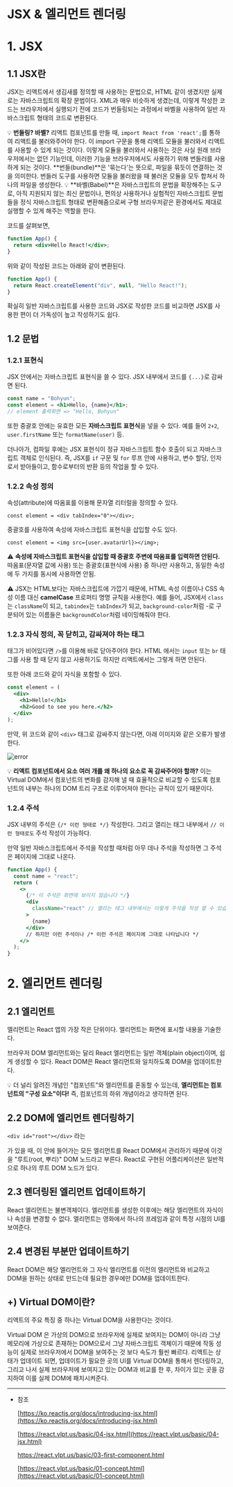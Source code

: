 # JSX & 엘리먼트 렌더링

# 1. JSX

## 1.1 JSX란

JSX는 리액트에서 생김새를 정의할 때 사용하는 문법으로, HTML 같이 생겼지만 실제로는 자바스크립트의 확장 문법이다. XML과 매우 비슷하게 생겼는데, 이렇게 작성한 코드는 브라우저에서 실행되기 전에 코드가 번들링되는 과정에서 바벨을 사용하여 일반 자바스크립트 형태의 코드로 변환된다.

💡 **번들링? 바벨?**
리액트 컴포넌트를 만들 때, `import React from 'react';`를 통하여 리액트를 불러와주어야 한다. 이 import 구문을 통해 리액트 모듈을 불러와서 리액트를 사용할 수 있게 되는 것이다. 이렇게 모듈을 불러와서 사용하는 것은 사실 원래 브라우저에서는 없던 기능인데, 이러한 기능을 브라우저에서도 사용하기 위해 번들러를 사용하게 되는 것이다. **번들(bundle)**은 '묶는다'는 뜻으로, 파일을 묶듯이 연결하는 것을 의미한다. 번들러 도구를 사용하면 모듈을 불러왔을 때 불러온 모듈을 모두 합쳐서 하나의 파일을 생성한다.
💡 **바벨(Babel)**은 자바스크립트의 문법을 확장해주는 도구로, 아직 지원되지 않는 최신 문법이나, 편의상 사용하거나 실험적인 자바스크립트 문법들을 정식 자바스크립트 형태로 변환해줌으로써 구형 브라우저같은 환경에서도 제대로 실행할 수 있게 해주는 역할을 한다.

코드를 살펴보면,

```jsx
function App() {
  return <div>Hello React!</div>;
}
```

위와 같이 작성된 코드는 아래와 같이 변환된다.

```jsx
function App() {
  return React.createElement("div", null, "Hello React!");
}
```

확실히 일반 자바스크립트를 사용한 코드와 JSX로 작성한 코드를 비교하면 JSX를 사용한 편이 더 가독성이 높고 작성하기도 쉽다.

## 1.2 문법

### 1.2.1 표현식

JSX 안에서는 자바스크립트 표현식을 쓸 수 있다. JSX 내부에서 코드를 `{...}`로 감싸면 된다.

```jsx
const name = "Bohyun";
const element = <h1>Hello, {name}</h1>;
// element 출력화면 => "Hello, Bohyun"
```

또한 중괄호 안에는 유효한 모든 **자바스크립트 표현식**을 넣을 수 있다. 예를 들어 `2+2`, `user.firstName` 또는 `formatName(user)` 등.

더나아가, 컴파일 후에는 JSX 표현식이 정규 자바스크립트 함수 호출이 되고 자바스크립트 객체로 인식된다. 즉, JSX를 `if` 구문 및 `for` 루프 안에 사용하고, 변수 할당, 인자로서 받아들이고, 함수로부터의 반환 등의 작업을 할 수 있다.

### 1.2.2 속성 정의

속성(attribute)에 따옴표를 이용해 문자열 리터럴을 정의할 수 있다.

`const element = <div tabIndex="0"></div>;`

중괄호를 사용하여 속성에 자바스크립트 표현식을 삽입할 수도 있다.

`const element = <img src={user.avatarUrl}></img>;`

⚠ **속성에 자바스크립트 표현식을 삽입할 때 중괄호 주변에 따옴표를 입력하면 안된다.**
따옴표(문자열 값에 사용) 또는 중괄호(표현식에 사용) 중 하나만 사용하고, 동일한 속성에 두 가지를 동시에 사용하면 안됨.

⚠ JSX는 HTML보다는 자바스크립트에 가깝기 때문에, HTML 속성 이름이나 CSS 속성 이름 대신 **camelCase** 프로퍼티 명명 규칙을 사용한다. 예를 들어, JSX에서 `class`는 `className`이 되고, `tabindex`는 `tabIndex`가 되고, `background-color`처럼 -로 구분되어 있는 이름들은 `backgroundColor`처럼 네이밍해줘야 한다.

### 1.2.3 자식 정의, 꼭 닫히고, 감싸져야 하는 태그

태그가 비어있다면 `/>`를 이용해 바로 닫아주어야 한다. HTML 에서는 `input` 또는 `br` 태그를 사용 할 때 닫지 않고 사용하기도 하지만 리액트에서는 그렇게 하면 안된다.

또한 아래 코드와 같이 자식을 포함할 수 있다.

```jsx
const element = (
  <div>
    <h1>Hello!</h1>
    <h2>Good to see you here.</h2>
  </div>
);
```

만약, 위 코드와 같이 `<div>` 태그로 감싸주지 않는다면, 아래 이미지와 같은 오류가 발생한다.

![error](https://user-images.githubusercontent.com/65386533/111900056-a50e9300-8a73-11eb-8b4e-cae8cf782088.png)

💡 **리액트 컴포넌트에서 요소 여러 개를 왜 하나의 요소로 꼭 감싸주어야 할까?**
이는 Virtual DOM에서 컴포넌트의 변화를 감지해 낼 때 효율적으로 비교할 수 있도록 컴포넌트의 내부는 하나의 DOM 트리 구조로 이루어져야 한다는 규칙이 있기 때문이다.

### 1.2.4 주석

JSX 내부의 주석은 `{/* 이런 형태로 */}` 작성한다. 그리고 열리는 태그 내부에서 `// 이런 형태로도` 주석 작성이 가능하다.

만약 일반 자바스크립트에서 주석을 작성할 때처럼 아무 데나 주석을 작성하면 그 주석은 페이지에 그대로 나온다.

```jsx
function App() {
  const name = "react";
  return (
    <>
      {/* 이 주석은 화면에 보이지 않습니다 */}
      <div
        className="react" // 열리는 태그 내부에서는 이렇게 주석을 작성 할 수 있습니다.
      >
        {name}
      </div>
      // 하지만 이런 주석이나 /* 이런 주석은 페이지에 그대로 나타납니다 */
    </>
  );
}
```

# 2. 엘리먼트 렌더링

## 2.1 엘리먼트

엘리먼트는 React 앱의 가장 작은 단위이다. 엘리먼트는 화면에 표시할 내용을 기술한다.

브라우저 DOM 엘리먼트와는 달리 React 엘리먼트는 일반 객체(plain object)이며, 쉽게 생성할 수 있다. React DOM은 React 엘리먼트와 일치하도록 DOM을 업데이트한다.

💡 더 널리 알려진 개념인 "컴포넌트"와 엘리먼트를 혼동할 수 있는데, **엘리먼트는 컴포넌트의 "구성 요소"이다!** 즉, 컴포넌트의 하위 개념이라고 생각하면 된다.

## 2.2 DOM에 엘리먼트 렌더링하기

`<div id="root"></div>` 라는 <div>가 있을 때, 이 안에 들어가는 모든 엘리먼트를 React DOM에서 관리하기 때문에 이것을 "루트(root, 뿌리)" DOM 노드라고 부른다. React로 구현된 어플리케이션은 일반적으로 하나의 루트 DOM 노드가 있다.

## 2.3 렌더링된 엘리먼트 업데이트하기

React 엘리먼트는 불변객체이다. 엘리먼트를 생성한 이후에는 해당 엘리먼트의 자식이나 속성을 변경할 수 없다. 엘리먼트는 영화에서 하나의 프레임과 같이 특정 시점의 UI를 보여준다.

## 2.4 변경된 부분만 업데이트하기

React DOM은 해당 엘리먼트와 그 자식 엘리먼트를 이전의 엘리먼트와 비교하고 DOM을 원하는 상태로 만드는데 필요한 경우에만 DOM을 업데이트한다.

## +) Virtual DOM이란?

리액트의 주요 특징 중 하나는 Virtual DOM을 사용한다는 것이다.

Virtual DOM 은 가상의 DOM으로 브라우저에 실제로 보여지는 DOM이 아니라 그냥 메모리에 가상으로 존재하는 DOM으로서 그냥 자바스크립트 객체이기 때문에 작동 성능이 실제로 브라우저에서 DOM을 보여주는 것 보다 속도가 훨씬 빠르다. 리액트는 상태가 업데이트 되면, 업데이트가 필요한 곳의 UI를 Virtual DOM을 통해서 렌더링하고, 그리고 나서 실제 브라우저에 보여지고 있는 DOM과 비교를 한 후, 차이가 있는 곳을 감지하여 이를 실제 DOM에 패치시켜준다.

---

- 참조

  [https://ko.reactjs.org/docs/introducing-jsx.html](https://ko.reactjs.org/docs/introducing-jsx.html)

  [https://react.vlpt.us/basic/04-jsx.html](https://react.vlpt.us/basic/04-jsx.html)

  https://react.vlpt.us/basic/03-first-component.html

  [https://react.vlpt.us/basic/01-concept.html](https://react.vlpt.us/basic/01-concept.html)
